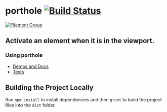 # porthole [![Build Status](https://img.shields.io/travis/filamentgroup/porthole/master.svg)](https://travis-ci.org/filamentgroup/porthole)

[![Filament Group](http://filamentgroup.com/images/fg-logo-positive-sm-crop.png) ](http://www.filamentgroup.com/)

## Activate an element when it is in the viewport.

### Using porthole

* [Demos and Docs](https://master.origin.porthole.fgview.com/demo)
* [Tests](https://master.origin.porthole.fgview.com/test)

## Building the Project Locally

Run `npm install` to install dependencies and then `grunt` to build the project files into the `dist` folder.
